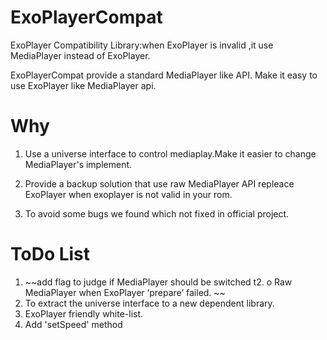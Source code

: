 ExoPlayerCompat
===============

ExoPlayer Compatibility Library:when ExoPlayer is invalid ,it use MediaPlayer instead of ExoPlayer.

ExoPlayerCompat provide a standard MediaPlayer like API.
Make it easy to use ExoPlayer like MediaPlayer api.

Why
===
1. Use a universe interface to control mediaplay.Make it easier to change MediaPlayer's implement.

2. Provide a backup solution that use raw MediaPlayer API repleace ExoPlayer when exoplayer is not valid in your rom.

3. To avoid some bugs we found which not fixed in official project.

ToDo List
=========
1. ~~add flag to judge if MediaPlayer should be switched t2. o Raw MediaPlayer when  ExoPlayer ‘prepare’ failed. ~~
2. To extract the universe interface to a  new dependent library.
2. ExoPlayer friendly white-list. 
1. Add 'setSpeed' method